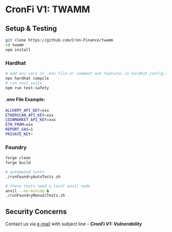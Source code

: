 # CronFi V1: TWAMM

## Setup & Testing
```bash
git clone https://github.com/Cron-Finance/twamm
cd twamm
npm install
```
### Hardhat
```bash
# add env vars in .env file or comment out features in hardhat.config.ts
npx hardhat compile
# run test suite
npm run test-safety
```
#### .env File Example:
```bash
ALCHEMY_API_KEY=xxx
ETHERSCAN_API_KEY=xxx
COINMARKET_API_KEY=xxx
ETH_FROM=xxx
REPORT_GAS=1
PRIVATE_KEY=
```
### Foundry
```bash
forge clean
forge build

# automated tests
./runFoundryAutoTests.sh

# these tests need a local anvil node
anvil --no-mining &
./runFoundryManualTests.sh
```

## Security Concerns
Contact us via [e-mail](security@cronfi.com) with subject line - ***CronFi V1: Vulnerability***
